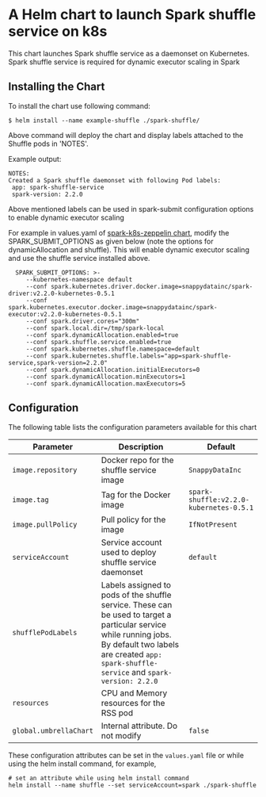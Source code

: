 # A Helm chart to launch Spark shuffle service on k8s

This chart launches Spark shuffle service as a daemonset on Kubernetes. Spark shuffle service is 
 required for dynamic executor scaling in Spark


## Installing the Chart

To install the chart use following command:

  ```
  $ helm install --name example-shuffle ./spark-shuffle/
  ```

Above command will deploy the chart and display labels attached to the Shuffle pods in 'NOTES'.

Example output:

  ```
  NOTES:
  Created a Spark shuffle daemonset with following Pod labels:
   app: spark-shuffle-service
   spark-version: 2.2.0

  ```
Above mentioned labels can be used in spark-submit configuration options to enable dynamic executor scaling
  
For example in values.yaml of [spark-k8s-zeppelin chart](https://github.com/SnappyDataInc/spark-on-k8s/tree/master/charts/spark-k8s-zeppelin-chart), modify the SPARK_SUBMIT_OPTIONS
 as given below (note the options for dynamicAllocation and shuffle). This will enable dynamic executor scaling and use the 
 shuffle service installed above.

```
  SPARK_SUBMIT_OPTIONS: >-
     --kubernetes-namespace default
     --conf spark.kubernetes.driver.docker.image=snappydatainc/spark-driver:v2.2.0-kubernetes-0.5.1
     --conf spark.kubernetes.executor.docker.image=snappydatainc/spark-executor:v2.2.0-kubernetes-0.5.1
     --conf spark.driver.cores="300m"
     --conf spark.local.dir=/tmp/spark-local
     --conf spark.dynamicAllocation.enabled=true
     --conf spark.shuffle.service.enabled=true
     --conf spark.kubernetes.shuffle.namespace=default
     --conf spark.kubernetes.shuffle.labels="app=spark-shuffle-service,spark-version=2.2.0"
     --conf spark.dynamicAllocation.initialExecutors=0
     --conf spark.dynamicAllocation.minExecutors=1
     --conf spark.dynamicAllocation.maxExecutors=5
```

## Configuration
The following table lists the configuration parameters available for this chart

| Parameter               | Description                        | Default                                                    |
| ----------------------- | ---------------------------------- | ---------------------------------------------------------- |
| `image.repository`      |  Docker repo for the shuffle service image         |     `SnappyDataInc`                        |
| `image.tag`             |  Tag for the Docker image          |     `spark-shuffle:v2.2.0-kubernetes-0.5.1`        | 
| `image.pullPolicy`      |  Pull policy for the image         |     `IfNotPresent`                                 |
| `serviceAccount`        |  Service account used to deploy shuffle service daemonset |     `default`               |
| `shufflePodLabels` | Labels assigned to pods of the shuffle service. These can be used to target a particular service while running jobs. By default two labels are created `app: spark-shuffle-service` and `spark-version: 2.2.0`| |
| `resources`           | CPU and Memory resources for the RSS pod  | |
| `global.umbrellaChart` | Internal attribute. Do not modify | `false` | 

These configuration attributes can be set in the `values.yaml` file or while using the helm install command, for example, 

```
# set an attribute while using helm install command
helm install --name shuffle --set serviceAccount=spark ./spark-shuffle
```
  